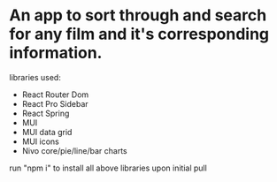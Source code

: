 # An app to sort through and search for any film and it's corresponding information.

libraries used:
- React Router Dom
- React Pro Sidebar
- React Spring
- MUI
- MUI data grid
- MUI icons
- Nivo core/pie/line/bar charts

run "npm i" to install all above libraries upon initial pull